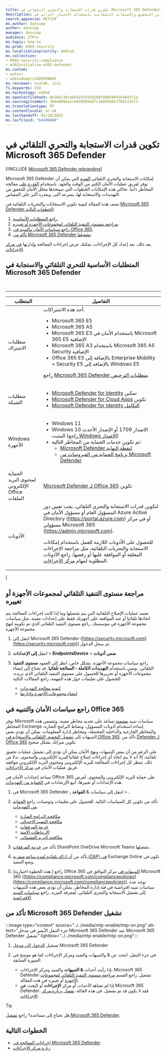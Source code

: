 ```yaml
---
title: تكوين قدرات الاستجابة والتحري التلقائي في Microsoft 365 Defender
description: تكوين التحقيق والاستجابة التلقائية باستخدام الاختبار الذاتي في Microsoft 365 Defender
search.appverid: MET150
ms.author: dansimp
author: dansimp
manager: dansimp
audience: ITPro
ms.topic: how-to
ms.prod: m365-security
ms.localizationpriority: medium
ms.collection:
- M365-security-compliance
- m365initiative-m365-defender
ms.custom:
- autoir
- admindeeplinkDEFENDER
ms.reviewer: evaldm, isco
f1.keywords: CSH
ms.technology: m365d
ms.openlocfilehash: 0e38dc36ca85425c033d2b8fd4828043b4043f1a
ms.sourcegitcommit: 3b8e009ea1ce928505b8fc3b8926021fb91155f3
ms.translationtype: MT
ms.contentlocale: ar-SA
ms.lasthandoff: 03/28/2022
ms.locfileid: "64499408"
---
```

# <a name="configure-automated-investigation-and-response-capabilities-in-microsoft-365-defender"></a>تكوين قدرات الاستجابة والتحري التلقائي في Microsoft 365 Defender

[!INCLUDE [Microsoft 365 Defender rebranding](../includes/microsoft-defender.md)]

Microsoft 365 Defender إمكانات الاستجابة والتحري التلقائي [القوية](m365d-autoir.md) التي يمكن أن توفر لفريق عمليات الأمان الكثير من الوقت والجهد. باستخدام [القدرة على](m365d-autoir.md#how-automated-investigation-and-self-healing-works) معالجة المخاطر ذاتيا، تحاكي هذه الإمكانات الخطوات التي سيتخذها محلل الأمان للتحقق من التهديدات والاستجابة لها، بسرعة أكبر، وبقدرة أكبر على المقياس.

تصف هذه المقالة كيفية تكوين الاستجابات والتحريات التلقائية في <a href="https://go.microsoft.com/fwlink/p/?linkid=2077139" target="_blank">Microsoft 365 Defender الخطوات التالية</a>:

1. [راجع المتطلبات الأساسية](#prerequisites-for-automated-investigation-and-response-in-microsoft-365-defender).
2. [مراجعة مستوى التنفيذ التلقائي لمجموعات الأجهزة أو تغييره](#review-or-change-the-automation-level-for-device-groups).
3. [راجع سياسات الأمان والتنبيه في Office 365](#review-your-security-and-alert-policies-in-office-365).
4. [تأكد من Microsoft 365 Defender تشغيلها](#make-sure-microsoft-365-defender-is-turned-on).

بعد ذلك، بعد إعداد كل الإجراءات، يمكنك عرض إجراءات المعالجة وإدارتها [في مركز الإجراءات](m365d-autoir-actions.md).

## <a name="prerequisites-for-automated-investigation-and-response-in-microsoft-365-defender"></a>المتطلبات الأساسية للتحري التلقائي والاستجابة في Microsoft 365 Defender

<br>

****

|المتطلب|التفاصيل|
|---|---|
|متطلبات الاشتراك|أحد هذه الاشتراكات: <ul><li>Microsoft 365 E5</li><li>Microsoft 365 A5</li><li>Microsoft 365 E3 باستخدام الأمان في Microsoft 365 E5 الإضافية</li><li>Microsoft 365 A3 باستخدام Microsoft 365 A5 Security الإضافية</li><li>Office 365 E5 بالإضافة إلى Enterprise Mobility + Security E5 بالإضافة إلى Windows E5</li></ul> <p> راجع [Microsoft 365 Defender متطلبات الترخيص](./prerequisites.md#licensing-requirements).|
|متطلبات الشبكة|<ul><li>[Microsoft Defender for Identity](/azure-advanced-threat-protection/what-is-atp) تمكين</li><li>[Microsoft Defender for Cloud Apps](/cloud-app-security/what-is-cloud-app-security) تكوين</li><li>[Microsoft Defender for Identity التكامل](/cloud-app-security/mdi-integration)</li></ul>|
|Windows الأجهزة|<ul><li>Windows 11</li><li>Windows 10 الإصدار 1709 أو الإصدار الأحدث المثبت ([راجع Windows الإصدار](/windows/release-information/))</li><li>تم تكوين خدمات الحماية من المخاطر التالية:<ul><li>[Microsoft Defender لنقطة النهاية](../defender-endpoint/configure-endpoints.md)</li><li>[برنامج الحماية من الفيروسات من Microsoft Defender](/windows/security/threat-protection/windows-defender-antivirus/configure-windows-defender-antivirus-features)</li></ul></li></ul>|
|الحماية لمحتوى البريد الإلكتروني Office الملفات|[Microsoft Defender لـ Office 365](/microsoft-365/security/office-365-security/defender-for-office-365#configure-atp-policies) تكوين|
|الأذونات|لتكوين قدرات الاستجابة والتحري التلقائي، يجب تعيين دور المسؤول العام أو مسؤول الأمان في Azure Active Directory (<https://portal.azure.com>) أو في مركز مسؤولي Microsoft 365 (<https://admin.microsoft.com>). <p> للحصول على الأذونات اللازمة للعمل باستخدام إمكانات الاستجابة والتحريات التلقائية، مثل مراجعة الإجراءات المعلقة أو الموافقة عليها أو رفضها، راجع الأذونات المطلوبة لمهام [مركز الإجراءات](m365d-action-center.md#required-permissions-for-action-center-tasks).|
|

## <a name="review-or-change-the-automation-level-for-device-groups"></a>مراجعة مستوى التنفيذ التلقائي لمجموعات الأجهزة أو تغييره

تعتمد عمليات الإصلاح التلقائية التي يتم تشغيلها وما إذا كانت إجراءات المعالجة يتم اتخاذها تلقائيا أو عند الموافقة على أجهزتك فقط على إعدادات معينة، مثل سياسات مجموعة الأجهزة في مؤسستك. راجع مستوى التنفيذ التلقائي الذي تم تكوينه لنهج مجموعة الأجهزة.

1. انتقل إلى Microsoft 365 Defender ([https://security.microsoft.com](https://security.microsoft.com)) ثم سجل الدخول.

2. انتقل **إلى الإعدادات** >  **EndpointsDevice** >  **ضمن** **أذونات**.

3. راجع سياسات مجموعة الأجهزة. بشكل خاص، انظر إلى العمود **مستوى التنفيذ** التلقائي. نوصي باستخدام **التهديدات الكاملة - المعالجة تلقائيا**.  قد تحتاج إلى إنشاء مجموعات الأجهزة أو تحريرها للحصول على مستوى التنفيذ التلقائي الذي تريده. للحصول على تعليمات حول هذه المهمة، راجع المقالات التالية:
   - [كيفية معالجة التهديدات](/windows/security/threat-protection/microsoft-defender-atp/automated-investigations#how-threats-are-remediated)
   - [إنشاء مجموعات الأجهزة وإدارتها](/windows/security/threat-protection/microsoft-defender-atp/machine-groups)

## <a name="review-your-security-and-alert-policies-in-office-365"></a>راجع سياسات الأمان والتنبيه في Office 365

توفر Microsoft سياسات تنبيه [مضمنة](../../compliance/alert-policies.md) تساعد على تحديد مخاطر معينة. وتتضمن هذه المخاطر Exchange إساءة استخدام أذونات المسؤول، ونشاط البرامج الضارة، والمخاطر الخارجية والداخلية المحتملة، ومخاطر إدارة المعلومات. يمكن أن تؤدي بعض التنبيهات إلى [تشغيل التحقيق التلقائي والاستجابة في Office 365](../office-365-security/office-365-air.md). تأكد من [Defender لـ Office 365](../office-365-security/defender-for-office-365.md) تكوين ميزاتك بشكل صحيح.

على الرغم من أن بعض التنبيهات ونهج الأمان يمكن أن تؤدي إلى تشغيل عمليات تحقيق تلقائية، إلا أنه لا يتم اتخاذ أي إجراءات إصلاح تلقائيا *للبريد الإلكتروني والمحتوى*. بدلا من ذلك، تنتظر كل إجراءات المعالجة للبريد الإلكتروني ومحتوى البريد الإلكتروني موافقة فريق عمليات الأمان في [مركز الإجراءات](m365d-action-center.md).

تساعد إعدادات الأمان في Office 365 على حماية البريد الإلكتروني والمحتوى. لعرض هذه الإعدادات أو تغييرها، اتبع الإرشادات في [الحماية من التهديدات](../office-365-security/protect-against-threats.md).

1. في Microsoft 365 Defender <a href="https://go.microsoft.com/fwlink/p/?linkid=2077139" target="_blank">،</a> انتقل إلى سياسات & **القواعد** \> **.**

2. تأكد من تكوين كل السياسات التالية. للحصول على تعليمات وتوصيات، راجع [الحماية من التهديدات](/microsoft-365/security/office-365-security/protect-against-threats).
   - [مكافحة البرامج الضارة](../office-365-security/protect-against-threats.md#part-1---anti-malware-protection-in-eop)
   - [مكافحة التصيد الاحتيالي](../office-365-security/protect-against-threats.md#part-2---anti-phishing-protection-in-eop-and-defender-for-office-365)
   - [خزينة المرفقات](../office-365-security/protect-against-threats.md#safe-attachments-policies-in-microsoft-defender-for-office-365)
   - [الارتباطات الآمنة](../office-365-security/protect-against-threats.md#safe-links-policies-in-microsoft-defender-for-office-365)
   - [مكافحة البريد العشوائي](../office-365-security/protect-against-threats.md#part-3---anti-spam-protection-in-eop)

3. تأكد من [خزينة المرفقات](../office-365-security/mdo-for-spo-odb-and-teams.md) SharePoint OneDrive Microsoft Teams تشغيلها.

4. تأكد من [أن إزالة تلقائية لمدة ساعة صفرية (ZAP) في](../office-365-security/zero-hour-auto-purge.md) Exchange Online تكون في وضع التنفيذ.

5. (هذه الخطوة اختيارية.) راجع Office 365 [التنبيهات في](../../compliance/alert-policies.md) مركز التوافق في Microsoft 365 ([https://compliance.microsoft.com/compliancepolicies](https://compliance.microsoft.com/compliancepolicies)). توجد عدة سياسات تنبيه افتراضية في فئة إدارة المخاطر. يمكن أن تؤدي بعض هذه التنبيهات إلى تشغيل الاستجابة والتحري التلقائي. لمعرفة المزيد، راجع [سياسات التنبيه الافتراضية](../../compliance/alert-policies.md#default-alert-policies).

## <a name="make-sure-microsoft-365-defender-is-turned-on"></a>تأكد من Microsoft 365 Defender تشغيل

:::image type="content" source="../../media/mtp-enable/mtp-on.png" alt-text="جزء التنقل الأيسر في مدخل Microsoft 365 Defender عند Microsoft 365 Defender تشغيل" lightbox="../../media/mtp-enable/mtp-on.png":::

1. تسجيل <a href="https://go.microsoft.com/fwlink/p/?linkid=2077139" target="_blank">الدخول إلى مدخل</a> Microsoft 365 Defender

2. في جزء التنقل، ابحث عن & والتنبيهات والصيد ومركز الإجراءات كما هو موضح في الصورة  السابقة.
   - إذا رأيت أحداث **& التنبيهات** والصيد ومركز الإجراءات، Microsoft 365 Defender تشغيل. راجع القسم [مراجعة مستوى التنفيذ التلقائي لمجموعات الأجهزة](#review-or-change-the-automation-level-for-device-groups) أو تغييره في هذه المقالة.
   - إذا لم تشاهد *الأحداث* أو مركز **الإجراءات** أو البحث **عن** Microsoft 365 Defender، فقد لا يكون قد تم تشغيل. في هذه الحالة، [تفضل بزيارة مركز الإجراءات](m365d-action-center.md).

> [!TIP]
> هل تحتاج إلى مساعدة؟ راجع [تشغيل Microsoft 365 Defender](m365d-enable.md).

## <a name="next-steps"></a>الخطوات التالية

- [إجراءات المعالجة في Microsoft 365 Defender](m365d-remediation-actions.md)
- [زيارة مركز الإجراءات](m365d-action-center.md)
